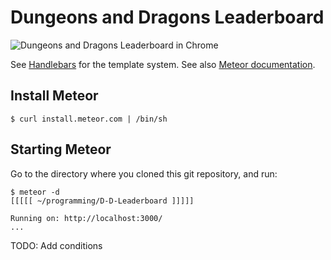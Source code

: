 # Dungeons and Dragons Leaderboard

![Dungeons and Dragons Leaderboard in Chrome](https://raw.github.com/joekr/D-D-Leaderboard/master/screenshot-1.png "Viewed in Chrome")

See [Handlebars](http://handlebarsjs.com/) for the template system.  See also [Meteor documentation](http://docs.meteor.com/).

## Install Meteor
    $ curl install.meteor.com | /bin/sh

## Starting Meteor
Go to the directory where you cloned this git repository, and run:

    $ meteor -d
	[[[[[ ~/programming/D-D-Leaderboard ]]]]]

	Running on: http://localhost:3000/
	...

TODO: Add conditions